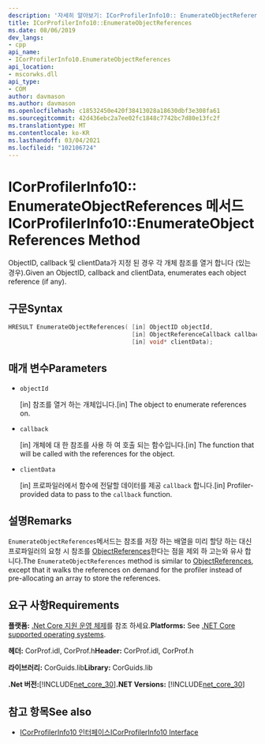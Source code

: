 ```yaml
---
description: '자세히 알아보기: ICorProfilerInfo10:: EnumerateObjectReferences 메서드'
title: ICorProfilerInfo10::EnumerateObjectReferences
ms.date: 08/06/2019
dev_langs:
- cpp
api_name:
- ICorProfilerInfo10.EnumerateObjectReferences
api_location:
- mscorwks.dll
api_type:
- COM
author: davmason
ms.author: davmason
ms.openlocfilehash: c18532450e420f38413028a18630dbf3e308fa61
ms.sourcegitcommit: 42d436ebc2a7ee02fc1848c7742bc7d80e13fc2f
ms.translationtype: MT
ms.contentlocale: ko-KR
ms.lasthandoff: 03/04/2021
ms.locfileid: "102106724"
---
```

# <a name="icorprofilerinfo10enumerateobjectreferences-method"></a><span data-ttu-id="c65a7-103">ICorProfilerInfo10:: EnumerateObjectReferences 메서드</span><span class="sxs-lookup"><span data-stu-id="c65a7-103">ICorProfilerInfo10::EnumerateObjectReferences Method</span></span>

<span data-ttu-id="c65a7-104">ObjectID, callback 및 clientData가 지정 된 경우 각 개체 참조를 열거 합니다 (있는 경우).</span><span class="sxs-lookup"><span data-stu-id="c65a7-104">Given an ObjectID, callback and clientData, enumerates each object reference (if any).</span></span>

## <a name="syntax"></a><span data-ttu-id="c65a7-105">구문</span><span class="sxs-lookup"><span data-stu-id="c65a7-105">Syntax</span></span>

```cpp
HRESULT EnumerateObjectReferences( [in] ObjectID objectId,
                                   [in] ObjectReferenceCallback callback,
                                   [in] void* clientData);
```

## <a name="parameters"></a><span data-ttu-id="c65a7-106">매개 변수</span><span class="sxs-lookup"><span data-stu-id="c65a7-106">Parameters</span></span>

- `objectId`

  <span data-ttu-id="c65a7-107">\[in] 참조를 열거 하는 개체입니다.</span><span class="sxs-lookup"><span data-stu-id="c65a7-107">\[in] The object to enumerate references on.</span></span>

- `callback`

  <span data-ttu-id="c65a7-108">\[in] 개체에 대 한 참조를 사용 하 여 호출 되는 함수입니다.</span><span class="sxs-lookup"><span data-stu-id="c65a7-108">\[in] The function that will be called with the references for the object.</span></span>

- `clientData`

  <span data-ttu-id="c65a7-109">\[in] 프로파일러에서 함수에 전달할 데이터를 제공 `callback` 합니다.</span><span class="sxs-lookup"><span data-stu-id="c65a7-109">\[in] Profiler-provided data to pass to the `callback` function.</span></span>

## <a name="remarks"></a><span data-ttu-id="c65a7-110">설명</span><span class="sxs-lookup"><span data-stu-id="c65a7-110">Remarks</span></span>

<span data-ttu-id="c65a7-111">`EnumerateObjectReferences`메서드는 참조를 저장 하는 배열을 미리 할당 하는 대신 프로파일러의 요청 시 참조를 [ObjectReferences](icorprofilercallback-objectreferences-method.md)한다는 점을 제외 하 고는와 유사 합니다.</span><span class="sxs-lookup"><span data-stu-id="c65a7-111">The `EnumerateObjectReferences` method is similar to [ObjectReferences](icorprofilercallback-objectreferences-method.md), except that it walks the references on demand for the profiler instead of pre-allocating an array to store the references.</span></span>

## <a name="requirements"></a><span data-ttu-id="c65a7-112">요구 사항</span><span class="sxs-lookup"><span data-stu-id="c65a7-112">Requirements</span></span>

<span data-ttu-id="c65a7-113">**플랫폼:** [.Net Core 지원 운영 체제](../../../core/install/windows.md?pivots=os-windows)를 참조 하세요.</span><span class="sxs-lookup"><span data-stu-id="c65a7-113">**Platforms:** See [.NET Core supported operating systems](../../../core/install/windows.md?pivots=os-windows).</span></span>

<span data-ttu-id="c65a7-114">**헤더:** CorProf.idl, CorProf.h</span><span class="sxs-lookup"><span data-stu-id="c65a7-114">**Header:** CorProf.idl, CorProf.h</span></span>

<span data-ttu-id="c65a7-115">**라이브러리:** CorGuids.lib</span><span class="sxs-lookup"><span data-stu-id="c65a7-115">**Library:** CorGuids.lib</span></span>

<span data-ttu-id="c65a7-116">**.Net 버전:**[!INCLUDE[net_core_30](../../../../includes/net-core-30-md.md)]</span><span class="sxs-lookup"><span data-stu-id="c65a7-116">**.NET Versions:** [!INCLUDE[net_core_30](../../../../includes/net-core-30-md.md)]</span></span>

## <a name="see-also"></a><span data-ttu-id="c65a7-117">참고 항목</span><span class="sxs-lookup"><span data-stu-id="c65a7-117">See also</span></span>

- [<span data-ttu-id="c65a7-118">ICorProfilerInfo10 인터페이스</span><span class="sxs-lookup"><span data-stu-id="c65a7-118">ICorProfilerInfo10 Interface</span></span>](icorprofilerinfo10-interface.md)
